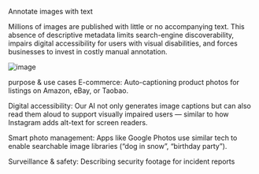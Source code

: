 Annotate images with text

Millions of images are published with little or no accompanying text. This absence of descriptive metadata limits search-engine discoverability, impairs digital accessibility for users with visual disabilities, and forces businesses to invest in costly manual annotation.

![image](https://github.com/user-attachments/assets/069e4734-9d23-47e9-8fee-94a0a11d6cec)

purpose & use cases
E-commerce: Auto-captioning product photos for listings on Amazon, eBay, or Taobao.

Digital accessibility: Our AI not only generates image captions but can also read them aloud to support visually impaired users — similar to how Instagram adds alt-text for screen readers.

Smart photo management: Apps like Google Photos use similar tech to enable searchable image libraries (“dog in snow”, “birthday party”).

Surveillance & safety: Describing security footage for incident reports
